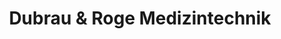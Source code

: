 ---
title: "Dubrau & Roge Medizintechnik"
url: /cottbus/dubrau-und-roge-medizintechnik/
shop: Sanitätshaus
---